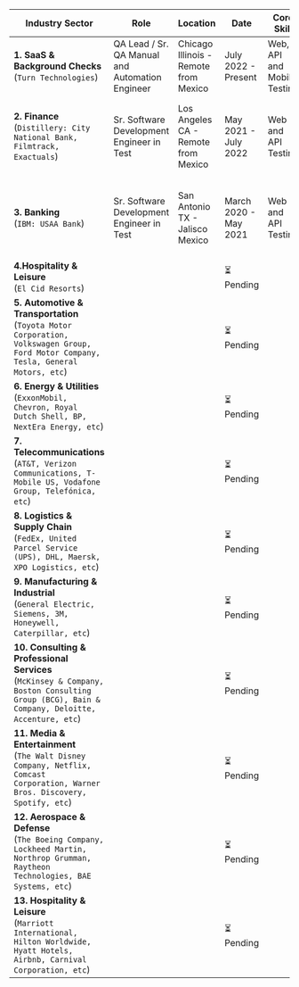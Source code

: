 | Industry Sector                                                                                                                               | Role                                     | Location                                                                                                      | Date    | Core Skill     | Stack                   |
|-----------------------------------------------------------------------------------------------------------------------------------------------|--------------------------------------------------|------------------------------------------------------------------------------------------------------------------|-----------|----------------|-------------------------------|
| **1. SaaS & Background Checks**<br>(`Turn Technologies`)                               |QA Lead / Sr. QA Manual and Automation Engineer |Chicago Illinois - Remote from Mexico  | July 2022 - Present | Web, API and Mobile Testing | Selenium, Python, Pytest, Playwright |
| **2. Finance**<br>(`Distillery: City National Bank, Filmtrack, Exactuals`)                                   |Sr. Software Development Engineer in Test                                                  | Los Angeles CA - Remote from Mexico                                                                                                                 | May 2021 - July 2022 |Web and API Testing                | Selenium, Rest Assured, Java, Cucumber, Cypres, JavaScript                              |
| **3. Banking**<br>(`IBM: USAA Bank`)                            |Sr. Software Development Engineer in Test                                                  |San Antonio TX - Jalisco Mexico                                                                                                                  | March 2020 - May 2021 |Web and API Testing               |Selenium, Java, Spring Boot, Kafka, Cypress, JavaScript                               |
| **4.Hospitality & Leisure**<br>(`El Cid Resorts`)                                 |                                                  |                                                                                                                  | ⏳ Pending |                |                               |
| **5. Automotive & Transportation**<br>(`Toyota Motor Corporation, Volkswagen Group, Ford Motor Company, Tesla, General Motors, etc`)          |                                                  |                                                                                                                  | ⏳ Pending |                |                               |
| **6. Energy & Utilities**<br>(`ExxonMobil, Chevron, Royal Dutch Shell, BP, NextEra Energy, etc`)                                              |                                                  |                                                                                                                  | ⏳ Pending |                |                               |
| **7. Telecommunications**<br>(`AT&T, Verizon Communications, T-Mobile US, Vodafone Group, Telefónica, etc`)                                   |                                                  |                                                                                                                  | ⏳ Pending |                |                               |
| **8. Logistics & Supply Chain**<br>(`FedEx, United Parcel Service (UPS), DHL, Maersk, XPO Logistics, etc`)                                    |                                                  |                                                                                                                  | ⏳ Pending |                |                               |
| **9. Manufacturing & Industrial**<br>(`General Electric, Siemens, 3M, Honeywell, Caterpillar, etc`)                                           |                                                  |                                                                                                                  | ⏳ Pending |                |                               |
| **10. Consulting & Professional Services**<br>(`McKinsey & Company, Boston Consulting Group (BCG), Bain & Company, Deloitte, Accenture, etc`) |                                                  |                                                                                                                  | ⏳ Pending |                |                               |
| **11. Media & Entertainment**<br>(`The Walt Disney Company, Netflix, Comcast Corporation, Warner Bros. Discovery, Spotify, etc`)              |                                                  |                                                                                                                  | ⏳ Pending |                |                               |
| **12. Aerospace & Defense**<br>(`The Boeing Company, Lockheed Martin, Northrop Grumman, Raytheon Technologies, BAE Systems, etc`)             |                                                  |                                                                                                                  | ⏳ Pending |                |                               |
| **13. Hospitality & Leisure**<br>(`Marriott International, Hilton Worldwide, Hyatt Hotels, Airbnb, Carnival Corporation, etc`)                |                                                  |                                                                                                                  | ⏳ Pending |                |                               |
